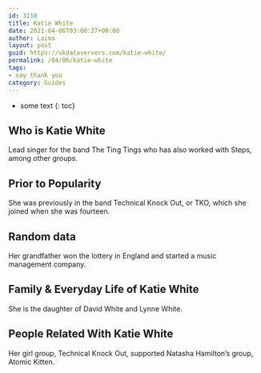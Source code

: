 ```yaml
---
id: 3118
title: Katie White
date: 2021-04-06T03:00:27+00:00
author: Laima
layout: post
guid: https://ukdataservers.com/katie-white/
permalink: /04/06/katie-white
tags:
- say thank you
category: Guides
---
```


* some text
{: toc}


## Who is Katie White
                  
                  
                  
Lead singer for the band The Ting Tings who has also worked with Steps, among other groups.
                  
              
            
              
            
                
                
                
## Prior to Popularity
                  
                  
                  
She was previously in the band Technical Knock Out, or TKO, which she joined when she was fourteen.
                  
              
            
              
            
                
                
                
## Random data
                  
                  
                  
Her grandfather won the lottery in England and started a music management company.
                  
              
            
              
            
                
                
                
## Family & Everyday Life of Katie White
                  
                  
                  
She is the daughter of David White and Lynne White.
                  
              
            
              
            
                
                
                
## People Related With Katie White
                  
                  
                  
Her girl group, Technical Knock Out, supported Natasha Hamilton&#8217;s group, Atomic Kitten.
                  
              
            
              
            
                
              
            
              
              
            
            
              
            
          
          
          